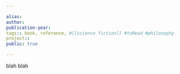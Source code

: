 ```yaml
---

alias:
author: 
publication-year: 
tags:: book, reference, #[[science fiction]] #toRead #philosophy 
project:: 
public: true

---
```



blah blah


